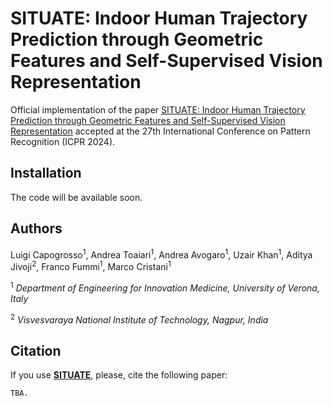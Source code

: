 # SITUATE: Indoor Human Trajectory Prediction through Geometric Features and Self-Supervised Vision Representation #

Official implementation of the paper [SITUATE: Indoor Human Trajectory Prediction through Geometric Features and Self-Supervised Vision Representation](https://intelligolabs.github.io/SITUATE/) accepted at the 27th International Conference on Pattern Recognition (ICPR 2024).

## Installation ##
The code will be available soon.

## Authors ##
Luigi Capogrosso<sup>1</sup>, Andrea Toaiari<sup>1</sup>, Andrea Avogaro<sup>1</sup>, Uzair Khan<sup>1</sup>, Aditya Jivoji<sup>2</sup>, Franco Fummi<sup>1</sup>, Marco Cristani<sup>1</sup>

<sup>1</sup> *Department of Engineering for Innovation Medicine, University of Verona, Italy*

<sup>2</sup> *Visvesvaraya National Institute of Technology, Nagpur, India*

## Citation ##
If you use [**SITUATE**](), please, cite the following paper:
```
TBA.
```
